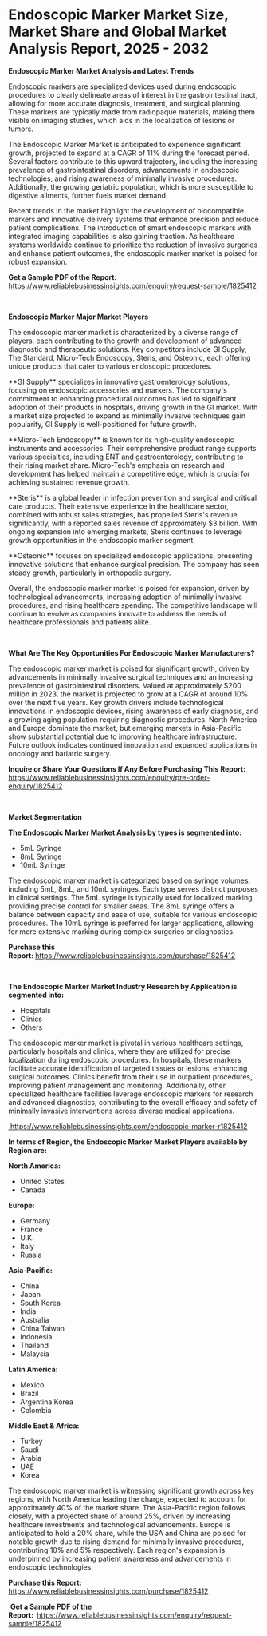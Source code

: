 <p><h1>Endoscopic Marker Market Size, Market Share and Global Market Analysis Report, 2025 - 2032</h1></p><p><strong>Endoscopic Marker Market Analysis and Latest Trends</strong></p>
<p><p>Endoscopic markers are specialized devices used during endoscopic procedures to clearly delineate areas of interest in the gastrointestinal tract, allowing for more accurate diagnosis, treatment, and surgical planning. These markers are typically made from radiopaque materials, making them visible on imaging studies, which aids in the localization of lesions or tumors.</p><p>The Endoscopic Marker Market is anticipated to experience significant growth, projected to expand at a CAGR of 11% during the forecast period. Several factors contribute to this upward trajectory, including the increasing prevalence of gastrointestinal disorders, advancements in endoscopic technologies, and rising awareness of minimally invasive procedures. Additionally, the growing geriatric population, which is more susceptible to digestive ailments, further fuels market demand.</p><p>Recent trends in the market highlight the development of biocompatible markers and innovative delivery systems that enhance precision and reduce patient complications. The introduction of smart endoscopic markers with integrated imaging capabilities is also gaining traction. As healthcare systems worldwide continue to prioritize the reduction of invasive surgeries and enhance patient outcomes, the endoscopic marker market is poised for robust expansion.</p></p>
<p><strong>Get a Sample PDF of the Report:&nbsp;</strong> <a href="https://www.reliablebusinessinsights.com/enquiry/request-sample/1825412?utm_campaign=3279&utm_medium=2&utm_source=Github&utm_content=ia&utm_term=13042025&utm_id=endoscopic-marker">https://www.reliablebusinessinsights.com/enquiry/request-sample/1825412</a></p>
<p>&nbsp;</p>
<p><strong>Endoscopic Marker Major Market Players</strong></p>
<p><p>The endoscopic marker market is characterized by a diverse range of players, each contributing to the growth and development of advanced diagnostic and therapeutic solutions. Key competitors include GI Supply, The Standard, Micro-Tech Endoscopy, Steris, and Osteonic, each offering unique products that cater to various endoscopic procedures.</p><p>**GI Supply** specializes in innovative gastroenterology solutions, focusing on endoscopic accessories and markers. The company's commitment to enhancing procedural outcomes has led to significant adoption of their products in hospitals, driving growth in the GI market. With a market size projected to expand as minimally invasive techniques gain popularity, GI Supply is well-positioned for future growth.</p><p>**Micro-Tech Endoscopy** is known for its high-quality endoscopic instruments and accessories. Their comprehensive product range supports various specialties, including ENT and gastroenterology, contributing to their rising market share. Micro-Tech's emphasis on research and development has helped maintain a competitive edge, which is crucial for achieving sustained revenue growth.</p><p>**Steris** is a global leader in infection prevention and surgical and critical care products. Their extensive experience in the healthcare sector, combined with robust sales strategies, has propelled Steris's revenue significantly, with a reported sales revenue of approximately $3 billion. With ongoing expansion into emerging markets, Steris continues to leverage growth opportunities in the endoscopic marker segment.</p><p>**Osteonic** focuses on specialized endoscopic applications, presenting innovative solutions that enhance surgical precision. The company has seen steady growth, particularly in orthopedic surgery.</p><p>Overall, the endoscopic marker market is poised for expansion, driven by technological advancements, increasing adoption of minimally invasive procedures, and rising healthcare spending. The competitive landscape will continue to evolve as companies innovate to address the needs of healthcare professionals and patients alike.</p></p>
<p>&nbsp;</p>
<p><strong>What Are The Key Opportunities For Endoscopic Marker Manufacturers?</strong></p>
<p><p>The endoscopic marker market is poised for significant growth, driven by advancements in minimally invasive surgical techniques and an increasing prevalence of gastrointestinal disorders. Valued at approximately $200 million in 2023, the market is projected to grow at a CAGR of around 10% over the next five years. Key growth drivers include technological innovations in endoscopic devices, rising awareness of early diagnosis, and a growing aging population requiring diagnostic procedures. North America and Europe dominate the market, but emerging markets in Asia-Pacific show substantial potential due to improving healthcare infrastructure. Future outlook indicates continued innovation and expanded applications in oncology and bariatric surgery.</p></p>
<p><strong>Inquire or Share Your Questions If Any Before Purchasing This Report:</strong> <a href="https://www.reliablebusinessinsights.com/enquiry/pre-order-enquiry/1825412?utm_campaign=3279&utm_medium=2&utm_source=Github&utm_content=ia&utm_term=13042025&utm_id=endoscopic-marker">https://www.reliablebusinessinsights.com/enquiry/pre-order-enquiry/1825412</a></p>
<p>&nbsp;</p>
<p><strong>Market Segmentation</strong></p>
<p><strong>The Endoscopic Marker Market Analysis by types is segmented into:</strong></p>
<p><ul><li>5mL Syringe</li><li>8mL Syringe</li><li>10mL Syringe</li></ul></p>
<p><p>The endoscopic marker market is categorized based on syringe volumes, including 5mL, 8mL, and 10mL syringes. Each type serves distinct purposes in clinical settings. The 5mL syringe is typically used for localized marking, providing precise control for smaller areas. The 8mL syringe offers a balance between capacity and ease of use, suitable for various endoscopic procedures. The 10mL syringe is preferred for larger applications, allowing for more extensive marking during complex surgeries or diagnostics.</p></p>
<p><strong>Purchase this Report:&nbsp;</strong><a href="https://www.reliablebusinessinsights.com/purchase/1825412?utm_campaign=3279&utm_medium=2&utm_source=Github&utm_content=ia&utm_term=13042025&utm_id=endoscopic-marker">https://www.reliablebusinessinsights.com/purchase/1825412</a></p>
<p>&nbsp;</p>
<p><strong>The Endoscopic Marker Market Industry Research by Application is segmented into:</strong></p>
<p><ul><li>Hospitals</li><li>Clinics</li><li>Others</li></ul></p>
<p><p>The endoscopic marker market is pivotal in various healthcare settings, particularly hospitals and clinics, where they are utilized for precise localization during endoscopic procedures. In hospitals, these markers facilitate accurate identification of targeted tissues or lesions, enhancing surgical outcomes. Clinics benefit from their use in outpatient procedures, improving patient management and monitoring. Additionally, other specialized healthcare facilities leverage endoscopic markers for research and advanced diagnostics, contributing to the overall efficacy and safety of minimally invasive interventions across diverse medical applications.</p></p>
<p><a href="https://www.reliablebusinessinsights.com/endoscopic-marker-r1825412?utm_campaign=3279&utm_medium=2&utm_source=Github&utm_content=ia&utm_term=13042025&utm_id=endoscopic-marker">&nbsp;https://www.reliablebusinessinsights.com/endoscopic-marker-r1825412</a></p>
<p><strong>In terms of Region, the Endoscopic Marker Market Players available by Region are:</strong></p>
<p>
    <p> <strong> North America: </strong>
        <ul>
            <li>United States</li>
            <li>Canada</li>
        </ul>
        </p> 
    <p> <strong> Europe: </strong>
        <ul>
            <li>Germany</li>
            <li>France</li>
            <li>U.K.</li>
            <li>Italy</li>
            <li>Russia</li>
        </ul>
        </p> 
    <p> <strong> Asia-Pacific: </strong>
        <ul>
            <li>China</li>
            <li>Japan</li>
            <li>South Korea</li>
            <li>India</li>
            <li>Australia</li>
            <li>China Taiwan</li>
            <li>Indonesia</li>
            <li>Thailand</li>
            <li>Malaysia</li>
        </ul>
        </p> 
    <p> <strong> Latin America: </strong>
        <ul>
            <li>Mexico</li>
            <li>Brazil</li>
            <li>Argentina Korea</li>
            <li>Colombia</li>
        </ul>
        </p> 
    <p> <strong> Middle East & Africa: </strong>
        <ul>
            <li>Turkey</li>
            <li>Saudi</li>
            <li>Arabia</li>
            <li>UAE</li>
            <li>Korea</li>
        </ul>
    </p>
    </p>
<p><p>The endoscopic marker market is witnessing significant growth across key regions, with North America leading the charge, expected to account for approximately 40% of the market share. The Asia-Pacific region follows closely, with a projected share of around 25%, driven by increasing healthcare investments and technological advancements. Europe is anticipated to hold a 20% share, while the USA and China are poised for notable growth due to rising demand for minimally invasive procedures, contributing 10% and 5% respectively. Each region's expansion is underpinned by increasing patient awareness and advancements in endoscopic technologies.</p></p>
<p><strong>Purchase this Report: </strong><a href="https://www.reliablebusinessinsights.com/purchase/1825412?utm_campaign=3279&utm_medium=2&utm_source=Github&utm_content=ia&utm_term=13042025&utm_id=endoscopic-marker">https://www.reliablebusinessinsights.com/purchase/1825412</a></p>
<p>&nbsp;<strong>Get a Sample PDF of the Report:&nbsp;&nbsp;</strong><a href="https://www.reliablebusinessinsights.com/enquiry/request-sample/1825412?utm_campaign=3279&utm_medium=2&utm_source=Github&utm_content=ia&utm_term=13042025&utm_id=endoscopic-marker">https://www.reliablebusinessinsights.com/enquiry/request-sample/1825412</a></p>
<p><strong></strong></p>
<p><p></p><p></p><p></p></p>